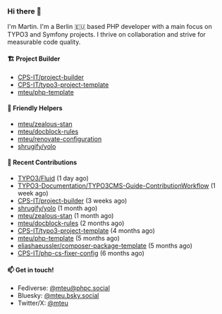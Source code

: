 ### Hi there 👋

I'm Martin. I'm a Berlin 🇪🇺 based PHP developer with a main focus on TYPO3 and Symfony projects. I thrive on
collaboration and strive for measurable code quality.

#### 🏗️ Project Builder

- [CPS-IT/project-builder](https://github.com/CPS-IT/project-builder)
- [CPS-IT/typo3-project-template](https://github.com/CPS-IT/typo3-project-template)
- [mteu/php-template](https://github.com/mteu/php-template)

#### 🚜 Friendly Helpers

- [mteu/zealous-stan](https://github.com/mteu/zealous-stan)
- [mteu/docblock-rules](https://github.com/mteu/docblock-rules)
- [mteu/renovate-configuration](https://github.com/mteu/renovate-configuration)
- [shrugify/yolo](https://github.com/shrugify/yolo)

#### 👷 Recent Contributions


- [TYPO3/Fluid](https://github.com/TYPO3/Fluid) (1 day ago)
- [TYPO3-Documentation/TYPO3CMS-Guide-ContributionWorkflow](https://github.com/TYPO3-Documentation/TYPO3CMS-Guide-ContributionWorkflow) (1 week ago)
- [CPS-IT/project-builder](https://github.com/CPS-IT/project-builder) (3 weeks ago)
- [shrugify/yolo](https://github.com/shrugify/yolo) (1 month ago)
- [mteu/zealous-stan](https://github.com/mteu/zealous-stan) (1 month ago)
- [mteu/docblock-rules](https://github.com/mteu/docblock-rules) (2 months ago)
- [CPS-IT/typo3-project-template](https://github.com/CPS-IT/typo3-project-template) (4 months ago)
- [mteu/php-template](https://github.com/mteu/php-template) (5 months ago)
- [eliashaeussler/composer-package-template](https://github.com/eliashaeussler/composer-package-template) (5 months ago)
- [CPS-IT/php-cs-fixer-config](https://github.com/CPS-IT/php-cs-fixer-config) (6 months ago)

#### 📫 Get in touch!

- Fediverse: [@mteu@phpc.social](https://phpc.social/@mteu)
- Bluesky: [@mteu.bsky.social](https://bsky.app/profile/mteu.bsky.social)
- Twitter/X: [@mteu](https://x.com/mteu)
